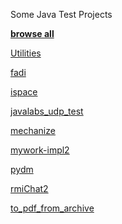 Some Java Test Projects

**[browse all](http://code.google.com/p/eclipseworkspace/source/browse)**


[Utilities](http://code.google.com/p/eclipseworkspace/source/browse/Utilities)

[fadi](http://code.google.com/p/eclipseworkspace/source/browse/fadi)

[ispace](http://code.google.com/p/eclipseworkspace/source/browse/ispace)

[javalabs\_udp\_test](http://code.google.com/p/eclipseworkspace/source/browse/javalabs_udp_test)

[mechanize](http://code.google.com/p/eclipseworkspace/source/browse/mechanize)

[mywork-impl2](http://code.google.com/p/eclipseworkspace/source/browse/mywork-impl2)

[pydm](http://code.google.com/p/eclipseworkspace/source/browse/pydm)

[rmiChat2](http://code.google.com/p/eclipseworkspace/source/browse/rmiChat2)

[to\_pdf\_from\_archive](http://code.google.com/p/eclipseworkspace/source/browse/to_pdf_from_archive)
